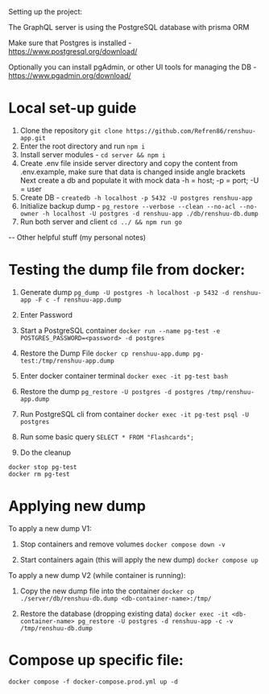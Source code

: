 Setting up the project:

The GraphQL server is using the PostgreSQL database with prisma ORM

Make sure that Postgres is installed - https://www.postgresql.org/download/

Optionally you can install pgAdmin, or other UI tools for managing the DB - https://www.pgadmin.org/download/

# Local set-up guide 
1) Clone the repository
```git clone https://github.com/Refren86/renshuu-app.git```
2) Enter the root directory and run ```npm i```
3) Install server modules - ```cd server && npm i```
4) Create .env file inside server directory and copy the content from .env.example, make sure that data is changed inside angle brackets
Next create a db and populate it with mock data
-h = host; -p = port; -U = user
5) Create DB - ```createdb -h localhost -p 5432 -U postgres renshuu-app```
6) Initialize backup dump - ```pg_restore --verbose --clean --no-acl --no-owner -h localhost -U postgres -d renshuu-app ./db/renshuu-db.dump```
7) Run both server and client ```cd ../ && npm run go```


-- Other helpful stuff (my personal notes)
# Testing the dump file from docker:
1) Generate dump 
```pg_dump -U postgres -h localhost -p 5432 -d renshuu-app -F c -f renshuu-app.dump```

2) Enter Password

3) Start a PostgreSQL container
```docker run --name pg-test -e POSTGRES_PASSWORD=<password> -d postgres```

4) Restore the Dump File 
```docker cp renshuu-app.dump pg-test:/tmp/renshuu-app.dump```

5) Enter docker container terminal 
```docker exec -it pg-test bash```

6) Restore the dump 
```pg_restore -U postgres -d postgres /tmp/renshuu-app.dump```

7) Run PostgreSQL cli from container
```docker exec -it pg-test psql -U postgres```

8) Run some basic query
```SELECT * FROM "Flashcards";```

9) Do the cleanup
```
docker stop pg-test
docker rm pg-test
```

# Applying new dump
To apply a new dump V1:
1) Stop containers and remove volumes
```docker compose down -v```

2) Start containers again (this will apply the new dump)
```docker compose up```

To apply a new dump V2 (while container is running):
1) Copy the new dump file into the container
```docker cp ./server/db/renshuu-db.dump <db-container-name>:/tmp/```

2) Restore the database (dropping existing data)
```docker exec -it <db-container-name> pg_restore -U postgres -d renshuu-app -c -v /tmp/renshuu-db.dump```

# Compose up specific file:
```docker compose -f docker-compose.prod.yml up -d```